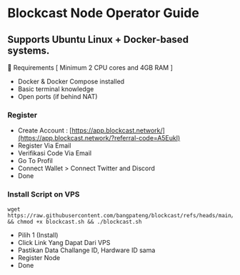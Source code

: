 # Blockcast Node Operator Guide

## Supports Ubuntu Linux + Docker-based systems.
🔧 Requirements [ Minimum 2 CPU cores and 4GB RAM ]

- Docker & Docker Compose installed
- Basic terminal knowledge
- Open ports (if behind NAT)

### Register

- Create Account : [https://app.blockcast.network/](https://app.blockcast.network/?referral-code=A5Eukl)
- Register Via Email
- Verifikasi Code Via Email
- Go To Profil
- Connect Wallet > Connect Twitter and Discord
- Done

### Install Script on VPS

```
wget https://raw.githubusercontent.com/bangpateng/blockcast/refs/heads/main/blockcast.sh && chmod +x blockcast.sh && ./blockcast.sh
```
- Pilih 1 (Install)
- Click Link Yang Dapat Dari VPS
- Pastikan Data Challange ID, Hardware ID sama
- Register Node
- Done


